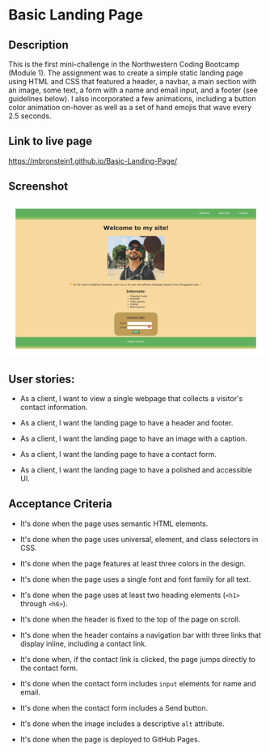 # Basic Landing Page

## Description

This is the first mini-challenge in the Northwestern Coding Bootcamp (Module 1). The assignment was to create a simple static landing page using HTML and CSS that featured a header, a navbar, a main section with an image, some text, a form with a name and email input, and a footer (see guidelines below). I also incorporated a few animations, including a button color animation on-hover as well as a set of hand emojis that wave every 2.5 seconds.

## Link to live page

https://mbronstein1.github.io/Basic-Landing-Page/

## Screenshot
![Webpage Screenshot](./assets/Images/screenshot.jpg)

## User stories:

* As a client, I want to view a single webpage that collects a visitor's contact information.

* As a client, I want the landing page to have a header and footer.

* As a client, I want the landing page to have an image with a caption.

* As a client, I want the landing page to have a contact form.

* As a client, I want the landing page to have a polished and accessible UI.

## Acceptance Criteria

* It's done when the page uses semantic HTML elements.

* It's done when the page uses universal, element, and class selectors in CSS.

* It's done when the page features at least three colors in the design.

* It's done when the page uses a single font and font family for all text.

* It's done when the page uses at least two heading elements (`<h1>` through `<h6>`).

* It's done when the header is fixed to the top of the page on scroll.

* It's done when the header contains a navigation bar with three links that display inline, including a contact link.

* It's done when, if the contact link is clicked, the page jumps directly to the contact form.

* It's done when the contact form includes `input` elements for name and email.

* It's done when the contact form includes a Send button.

* It's done when the image includes a descriptive `alt` attribute.

* It's done when the page is deployed to GitHub Pages.